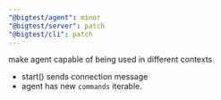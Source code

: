 ```yaml
---
"@bigtest/agent": minor
"@bigtest/server": patch
"@bigtest/cli": patch
---
```


make agent capable of being used in different contexts
- start() sends connection message
- agent has new `commands` iterable.
